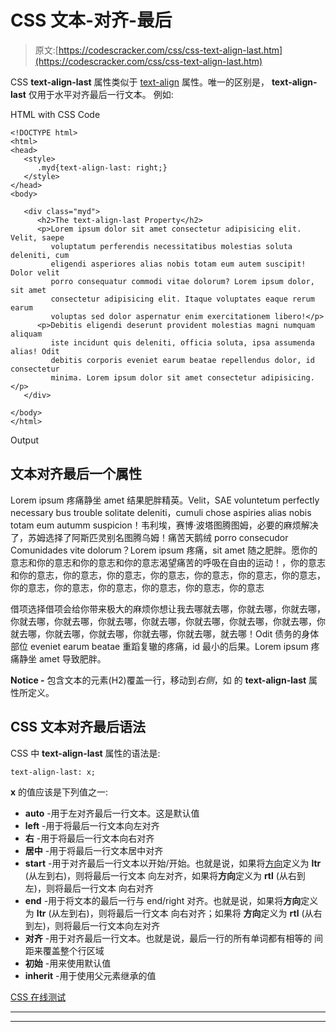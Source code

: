 # CSS 文本-对齐-最后

> 原文:[https://codescracker.com/css/css-text-align-last.htm](https://codescracker.com/css/css-text-align-last.htm)

CSS **text-align-last** 属性类似于 [text-align](/css/css-text-align.htm) 属性。唯一的区别是， **text-align-last** 仅用于水平对齐最后一行文本。 例如:

HTML with CSS Code

```
<!DOCTYPE html>
<html>
<head>
   <style>
      .myd{text-align-last: right;}
   </style>
</head>
<body>

   <div class="myd">
      <h2>The text-align-last Property</h2>
      <p>Lorem ipsum dolor sit amet consectetur adipisicing elit. Velit, saepe
         voluptatum perferendis necessitatibus molestias soluta deleniti, cum
         eligendi asperiores alias nobis totam eum autem suscipit! Dolor velit
         porro consequatur commodi vitae dolorum? Lorem ipsum dolor, sit amet
         consectetur adipisicing elit. Itaque voluptates eaque rerum earum
         voluptas sed dolor aspernatur enim exercitationem libero!</p>
      <p>Debitis eligendi deserunt provident molestias magni numquam aliquam
         iste incidunt quis deleniti, officia soluta, ipsa assumenda alias! Odit
         debitis corporis eveniet earum beatae repellendus dolor, id consectetur
         minima. Lorem ipsum dolor sit amet consectetur adipisicing.</p>
   </div>

</body>
</html>
```

Output

## 文本对齐最后一个属性

Lorem ipsum 疼痛静坐 amet 结果肥胖精英。Velit，SAE voluntetum perfectly necessary bus trouble solitate deleniti，cumuli chose aspiries alias nobis totam eum autumm suspicion！韦利埃，赛博·波塔图腾图姆，必要的麻烦解决了，苏姆选择了阿斯匹灵别名图腾乌姆！痛苦天鹅绒 porro consecudor Comunidades vite dolorum？Lorem ipsum 疼痛，sit amet 随之肥胖。愿你的意志和你的意志和你的意志和你的意志渴望痛苦的呼吸在自由的运动！，你的意志和你的意志，你的意志，你的意志，你的意志，你的意志，你的意志，你的意志，你的意志，你的意志，你的意志，你的意志，你的意志，你的意志

借项选择借项会给你带来极大的麻烦你想让我去哪就去哪，你就去哪，你就去哪，你就去哪，你就去哪，你就去哪，你就去哪，你就去哪，你就去哪，你就去哪，你就去哪，你就去哪，你就去哪，你就去哪，你就去哪，就去哪！Odit 债务的身体部位 eveniet earum beatae 重蹈复辙的疼痛，id 最小的后果。Lorem ipsum 疼痛静坐 amet 导致肥胖。

**Notice -** 包含文本的元素(H2)覆盖一行，移动到*右侧*，如 的 **text-align-last** 属性所定义。

## CSS 文本对齐最后语法

CSS 中 **text-align-last** 属性的语法是:

```
text-align-last: x;
```

**x** 的值应该是下列值之一:

*   **auto** -用于左对齐最后一行文本。这是默认值
*   **left** -用于将最后一行文本向左对齐
*   **右** -用于将最后一行文本向右对齐
*   **居中** -用于将最后一行文本居中对齐
*   **start** -用于对齐最后一行文本以开始/开始。也就是说，如果将[方向](/css/css-direction.htm)定义为 **ltr** (从左到右)，则将最后一行文本 向左对齐，如果将**方向**定义为 **rtl** (从右到左)，则将最后一行文本 向右对齐
*   **end** -用于将文本的最后一行与 end/right 对齐。也就是说，如果将**方向**定义为 **ltr** (从左到右)，则将最后一行文本 向右对齐；如果将 **方向**定义为 **rtl** (从右到左)，则将最后一行文本向左对齐
*   **对齐** -用于对齐最后一行文本。也就是说，最后一行的所有单词都有相等的 间距来覆盖整个行区域
*   **初始** -用来使用默认值
*   **inherit** -用于使用父元素继承的值

[CSS 在线测试](/exam/showtest.php?subid=5)

* * *

* * *